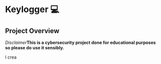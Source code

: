 
# Keylogger 💻


<h2>Project Overview</h2>

*Disclaimer***This is a cybersecurity project done for educational purposes so please do use it sensibly.**

I crea
